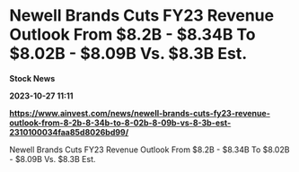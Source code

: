 # Newell Brands Cuts FY23 Revenue Outlook From $8.2B - $8.34B To $8.02B - $8.09B Vs. $8.3B Est.
**Stock News**

**2023-10-27 11:11**

**https://www.ainvest.com/news/newell-brands-cuts-fy23-revenue-outlook-from-8-2b-8-34b-to-8-02b-8-09b-vs-8-3b-est-2310100034faa85d8026bd99/**

Newell Brands Cuts FY23 Revenue Outlook From $8.2B - $8.34B To $8.02B - $8.09B Vs. $8.3B Est.
